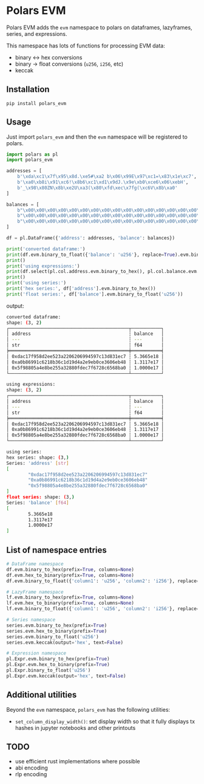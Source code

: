 
# Polars EVM

Polars EVM adds the `evm` namespace to polars on dataframes, lazyframes, series, and expressions.

This namespace has lots of functions for processing EVM data:
- binary ↔ hex conversions
- binary → float conversions (`u256`, `i256`, etc)
- keccak

## Installation

`pip install polars_evm`

## Usage

Just import `polars_evm` and then the `evm` namespace will be registered to polars.

```python
import polars as pl
import polars_evm

addresses = [
    b'\xda\xc1\x7f\x95\x8d.\xe5#\xa2 b\x06\x99E\x97\xc1=\x83\x1e\xc7',
    b'\xa0\xb8i\x91\xc6!\x8b6\xc1\xd1\x9dJ.\x9e\xb0\xce6\x06\xebH',
    b'_\x98\x80ZN\x8b\xe2U\xa3(\x80\xfd\xec\x7fg(\xc6V\x8b\xa0'
]

balances = [
    b"\x00\x00\x00\x00\x00\x00\x00\x00\x00\x00\x00\x00\x00\x00\x00\x00\x00\x00\x00\x00\x00\x00\x00\x00Jy\xb0\x9aq\x1e\xd1(",
    b"\x00\x00\x00\x00\x00\x00\x00\x00\x00\x00\x00\x00\x00\x00\x00\x00\x00\x00\x00\x00\x00\x00\x00\x00\x01\xd1\xff\xf7\xfb\xa8O\x87",
    b"\x00\x00\x00\x00\x00\x00\x00\x00\x00\x00\x00\x00\x00\x00\x00\x00\x00\x00\x00\x00\x00\x00\x00\x00\x01cEx]\x8a\x00\x00",
]

df = pl.DataFrame({'address': addresses, 'balance': balances})

print('converted dataframe:')
print(df.evm.binary_to_float({'balance': 'u256'}, replace=True).evm.binary_to_hex())
print()
print('using expressions:')
print(df.select(pl.col.address.evm.binary_to_hex(), pl.col.balance.evm.binary_to_float('u256')))
print()
print('using series:')
print('hex series:', df['address'].evm.binary_to_hex())
print('float series:', df['balance'].evm.binary_to_float('u256'))
```

output:
```bash
converted dataframe:
shape: (3, 2)
┌────────────────────────────────────────────┬───────────┐
│ address                                    ┆ balance   │
│ ---                                        ┆ ---       │
│ str                                        ┆ f64       │
╞════════════════════════════════════════════╪═══════════╡
│ 0xdac17f958d2ee523a2206206994597c13d831ec7 ┆ 5.3665e18 │
│ 0xa0b86991c6218b36c1d19d4a2e9eb0ce3606eb48 ┆ 1.3117e17 │
│ 0x5f98805a4e8be255a32880fdec7f6728c6568ba0 ┆ 1.0000e17 │
└────────────────────────────────────────────┴───────────┘

using expressions:
shape: (3, 2)
┌────────────────────────────────────────────┬───────────┐
│ address                                    ┆ balance   │
│ ---                                        ┆ ---       │
│ str                                        ┆ f64       │
╞════════════════════════════════════════════╪═══════════╡
│ 0xdac17f958d2ee523a2206206994597c13d831ec7 ┆ 5.3665e18 │
│ 0xa0b86991c6218b36c1d19d4a2e9eb0ce3606eb48 ┆ 1.3117e17 │
│ 0x5f98805a4e8be255a32880fdec7f6728c6568ba0 ┆ 1.0000e17 │
└────────────────────────────────────────────┴───────────┘

using series:
hex series: shape: (3,)
Series: 'address' [str]
[
        "0xdac17f958d2ee523a2206206994597c13d831ec7"
        "0xa0b86991c6218b36c1d19d4a2e9eb0ce3606eb48"
        "0x5f98805a4e8be255a32880fdec7f6728c6568ba0"
]
float series: shape: (3,)
Series: 'balance' [f64]
[
        5.3665e18
        1.3117e17
        1.0000e17
]
```

## List of namespace entries

```python
# DataFrame namespace
df.evm.binary_to_hex(prefix=True, columns=None)
df.evm.hex_to_binary(prefix=True, columns=None)
df.evm.binary_to_float({'column1': 'u256', 'column2': 'i256'}, replace=False, prefix=True)

# LazyFrame namespace
lf.evm.binary_to_hex(prefix=True, columns=None)
lf.evm.hex_to_binary(prefix=True, columns=None)
lf.evm.binary_to_float({'column1': 'u256', 'column2': 'i256'}, replace=False, prefix=True)

# Series namespace
series.evm.binary_to_hex(prefix=True)
series.evm.hex_to_binary(prefix=True)
series.evm.binary_to_float('u256')
series.evm.keccak(output='hex', text=False)

# Expression namespace
pl.Expr.evm.binary_to_hex(prefix=True)
pl.Expr.evm.hex_to_binary(prefix=True)
pl.Expr.binary_to_float('u256')
pl.Expr.evm.keccak(output='hex', text=False)
```

## Additional utilities

Beyond the `evm` namespace, `polars_evm` has the following utilities:
- `set_column_display_width()`: set display width so that it fully displays tx hashes in jupyter notebooks and other printouts

## TODO
- use efficient rust implementations where possible
- abi encoding
- rlp encoding
